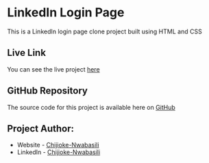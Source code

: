 # LinkedIn Login Page

This is a LinkedIn login page clone project built using HTML and CSS

## Live Link

You can see the live project [here](https://chijioke-nwabasili.github.io/linkedin-login-page/)

## GitHub Repository

The source code for this project is available here on [GitHub](https://github.com/chijioke-nwabasili/linkedin-login-page)

## Project Author:

- Website - [Chijioke-Nwabasili](https://github.com/chijioke-nwabasili)
- LinkedIn - [Chijioke-Nwabasili](https://www.linkedin.com/in/chijioke-nwabasili)
